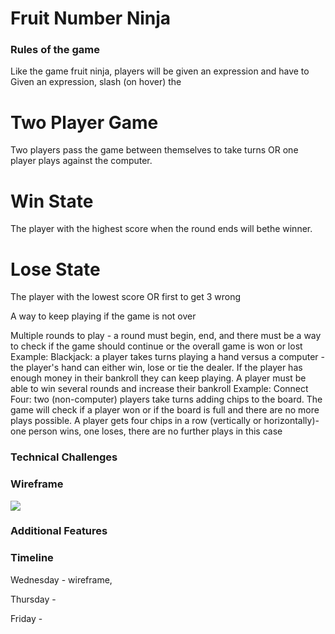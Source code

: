 # Fruit Number Ninja 

### Rules of the game
Like the game fruit ninja, players will be given an expression and have to 
Given an expression, slash (on hover) the 
# Two Player Game 
Two players pass the game between themselves to take turns OR one player plays against the computer.


# Win State
The player with the highest score when the round ends will bethe winner.

# Lose State
The player with the lowest score OR first to get 3 wrong 

A way to keep playing if the game is not over

Multiple rounds to play - a round must begin, end, and there must be a way to check if the game should continue or the overall game is won or lost
Example: Blackjack: a player takes turns playing a hand versus a computer - the player's hand can either win, lose or tie the dealer. If the player has enough money in their bankroll they can keep playing. A player must be able to win several rounds and increase their bankroll
Example: Connect Four: two (non-computer) players take turns adding chips to the board. The game will check if a player won or if the board is full and there are no more plays possible. A player gets four chips in a row (vertically or horizontally)- one person wins, one loses, there are no further plays in this case


### Technical Challenges

### Wireframe
![](./wireframe/test.png)


### Additional Features 


### Timeline 
Wednesday - wireframe, 

Thursday - 

Friday - 

